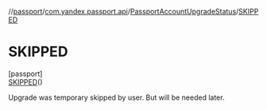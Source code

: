 //[passport](../../../../index.md)/[com.yandex.passport.api](../../index.md)/[PassportAccountUpgradeStatus](../index.md)/[SKIPPED](index.md)

# SKIPPED

[passport]\
[SKIPPED](index.md)()

Upgrade was temporary skipped by user. But will be needed later.
